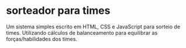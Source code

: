 # sorteador para times
Um sistema simples escrito em HTML, CSS e JavaScript para sorteio de times. Utilizando cálculos de balanceamento para equilibrar as forças/habilidades dos times.
